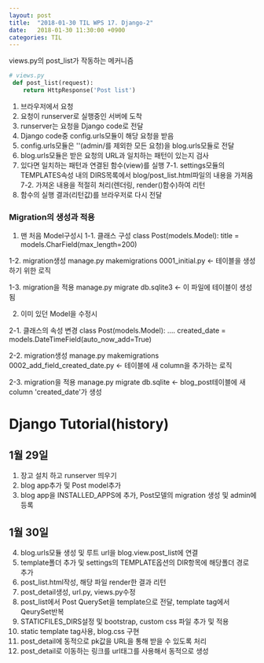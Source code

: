 ```yaml
---
layout: post
title:  "2018-01-30 TIL WPS 17. Django-2"
date:   2018-01-30 11:30:00 +0900
categories: TIL
---
```


views.py의 post_list가 작동하는 메커니즘


```python
# views.py
 def post_list(request):
 	return HttpResponse('Post list')	
``` 	

1. 브라우저에서 요청
2. 요청이 runserver로 실행중인 서버에 도착
3. runserver는 요청을 Django code로 전달
4. Django code중 config.urls모듈이 해당 요청을 받음
5. config.urls모듈은 ''(admin/를 제외한 모든 요청)을 blog.urls모듈로 전달
6. blog.urls모듈은 받은 요청의 URL과 일치하는 패턴이 있는지 검사
7. 있다면 일치하는 패턴과 연결된 함수(view)를 실행
  7-1. settings모듈의 TEMPLATES속성 내의 DIRS목록에서 blog/post_list.html파일의 내용을 가져옴
  7-2. 가져온 내용을 적절히 처리(렌더링, render()함수)하여 리턴
8. 함수의 실행 결과(리턴값)를 브라우저로 다시 전달

### Migration의 생성과 적용

1. 맨 처음 Model구성시
1-1. 클래스 구성
class Post(models.Model):
    title = models.CharField(max_length=200)

 1-2. migration생성
manage.py makemigrations
    0001_initial.py <- 테이블을 생성하기 위한 로직

 1-3. migration을 적용
manage.py migrate
    db.sqlite3 <- 이 파일에 테이블이 생성됨


2. 이미 있던 Model을 수정시

 2-1. 클래스의 속성 변경
class Post(models.Model):
    ....
    created_date = models.DateTimeField(auto_now_add=True)

 2-2. migration생성
manage.py makemigrations
    0002_add_field_created_date.py <- 테이블에 새 column을 추가하는 로직

 2-3. migration을 적용
manage.py migrate
    db.sqlite <- blog_post테이블에 새 column 'created_date'가 생성


# Django Tutorial(history)

1월 29일
-- 


1. 장고 설치 하고 runserver 띄우기
2. blog app추가 및 Post model추가
3. blog app을 INSTALLED_APPS에 추가, Post모델의 migration 생성 및 admin에 등록

1월 30일
--

4. blog.urls모듈 생성 및 루트 url을 blog.view.post_list에 연결
5. template폴더 추가 및 settings의 TEMPLATE옵션의 DIR항목에 해당폴더 경로 추가
6. post_list.html작성, 해당 파일 render한 결과 리턴
7. post_detail생성, url.py, views.py수정
8. post_list에서 Post QuerySet을 template으로 전달, template tag에서 QeurySet반복
9. STATICFILES_DIRS설정 및 bootstrap, custom css 파일 추가 및 적용
10. static template tag사용, blog.css 구현
11. post_detail에 동적으로 pk값을 URL을 통해 받을 수 있도록 처리
12. post_detail로 이동하는 링크를 url태그를 사용해서 동적으로 생성



